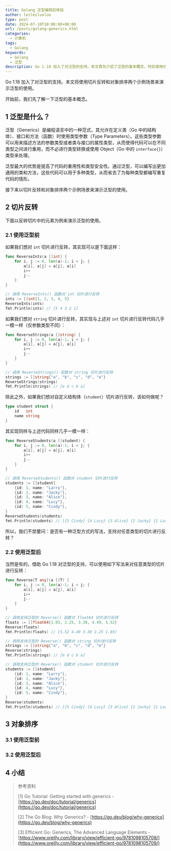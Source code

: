 ```yaml
---
title: Golang 泛型编程初体验
author: leileiluoluo
type: post
date: 2024-07-10T10:00:00+08:00
url: /posts/golang-generics.html
categories:
  - 计算机
tags:
  - Golang
keywords:
  - Golang
  - 泛型
description: Go 1.18 加入了对泛型的支持。本文首先介绍了泛型的基本概念，然后使用切片反转和对象排序两个示例演示了泛型的使用。
---
```


Go 1.18 加入了对泛型的支持。本文将使用切片反转和对象排序两个示例场景来演示泛型的使用。

开始前，我们先了解一下泛型的基本概念。

## 1 泛型是什么？

泛型（Generics）是编程语言中的一种范式，其允许在定义类（Go 中的结构体）、接口和方法（函数）时使用类型参数（Type Parameters）。这些类型参数可以用来描述方法的参数类型或者类与接口的属性类型，从而使得代码可以在不同类型之间进行重用，而不必进行类型转换或使用 Object（Go 中的 `interface{}`）类型来处理。

泛型最大的优势是提高了代码的重用性和类型安全性。通过泛型，可以编写出更加通用的类和方法，这些代码可以用于多种类型，从而省去了为每种类型都编写重复代码的情形。

接下来以切片反转和对象排序两个示例场景来演示泛型的使用。

## 2 切片反转

下面以反转切片中的元素为例来演示泛型的使用。

### 2.1 使用泛型前

如果我们想对 `int` 切片进行反转，其实现可以是下面这样：

```go
func ReverseInts(a []int) {
    for i, j := 0, len(a)-1; i < j; {
        a[i], a[j] = a[j], a[i]
        i++
        j--
    }
}
```

```go
// 调用 ReverseInts() 函数对 int 切片进行反转
ints := []int{1, 2, 3, 4, 5}
ReverseInts(ints)
fmt.Println(ints) // [5 4 3 2 1]
```

如果我们想对 `string` 切片进行反转，其实现与上述对 `int` 切片进行反转代码几乎一模一样（仅参数类型不同）：

```go
func ReverseStrings(a []string) {
    for i, j := 0, len(a)-1; i < j; {
        a[i], a[j] = a[j], a[i]
        i++
        j--
    }
}
```

```go
// 调用 ReverseStrings() 函数对 string 切片进行反转
strings := []string{"a", "b", "c", "d", "e"}
ReverseStrings(strings)
fmt.Println(strings) // [e d c b a]
```

除此之外，如果我们想对自定义结构体（`student`）切片进行反转，该如何做呢？

```go
type student struct {
    id   int
    name string
}
```

其实现同样与上述代码同样几乎一模一样：

```go
func ReverseStudents(a []student) {
    for i, j := 0, len(a)-1; i < j; {
        a[i], a[j] = a[j], a[i]
        i++
        j--
    }
}
```

```go
// 调用 ReverseStudents() 函数对 student 切片进行反转
students := []student{
    {id: 1, name: "Larry"},
    {id: 2, name: "Jacky"},
    {id: 3, name: "Alice"},
    {id: 4, name: "Lucy"},
    {id: 5, name: "Cindy"},
}
ReverseStudents(students)
fmt.Println(students) // [{5 Cindy} {4 Lucy} {3 Alice} {2 Jacky} {1 Larry}]
```

所以，我们不禁要问：是否有一种泛型方式的写法，支持对任意类型的切片进行反转？

### 2.2 使用泛型后

当然是有的，借助 Go 1.18 对泛型的支持，可以使用如下写法来对任意类型的切片进行反转：

```go
func Reverse[T any](a []T) {
    for i, j := 0, len(a)-1; i < j; {
        a[i], a[j] = a[j], a[i]
        i++
        j--
    }
}
```

```go
// 调用支持泛型的 Reverse() 函数对 float64 切片进行反转
floats := []float64{1.03, 2.25, 3.38, 4.49, 5.52}
Reverse(floats)
fmt.Println(floats) // [5.52 4.49 3.38 2.25 1.03]

// 调用支持泛型的 Reverse() 函数对 string 切片进行反转
strings := []string{"a", "b", "c", "d", "e"}
Reverse(strings)
fmt.Println(strings) // [e d c b a]

// 调用支持泛型的 Reverse() 函数对 student 切片进行反转
students := []student{
    {id: 1, name: "Larry"},
    {id: 2, name: "Jacky"},
    {id: 3, name: "Alice"},
    {id: 4, name: "Lucy"},
    {id: 5, name: "Cindy"},
}
Reverse(students)
fmt.Println(students) // [{5 Cindy} {4 Lucy} {3 Alice} {2 Jacky} {1 Larry}]
```

## 3 对象排序

### 3.1 使用泛型前

### 3.2 使用泛型后

## 4 小结

> 参考资料
>
> [1] Go Tutorial: Getting started with generics - [https://go.dev/doc/tutorial/generics](https://go.dev/doc/tutorial/generics)
>
> [2] The Go Blog: Why Generics? - [https://go.dev/blog/why-generics](https://go.dev/blog/why-generics)
>
> [3] Efficient Go: Generics, The Advanced Language Elements - [https://www.oreilly.com/library/view/efficient-go/9781098105709/](https://www.oreilly.com/library/view/efficient-go/9781098105709/)
